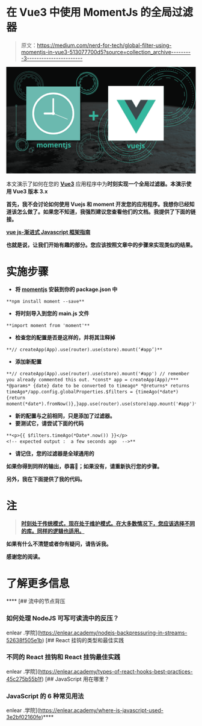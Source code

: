# 在 Vue3 中使用 MomentJs 的全局过滤器

> 原文：<https://medium.com/nerd-for-tech/global-filter-using-momentjs-in-vue3-513077700d5?source=collection_archive---------3----------------------->

![](img/9f8c196a9bb19b723655cda158083ce2.png)

本文演示了如何在您的 [**Vue3**](https://v3.vuejs.org/) 应用程序中为[](https://momentjs.com/)****时刻实现一个全局过滤器。本演示使用 Vue3 版本 **3.x******

****首先，我不会讨论如何使用 Vuejs 和 moment 开发您的应用程序。我想你已经知道该怎么做了。如果您不知道，我强烈建议您查看他们的文档。我提供了下面的链接。****

****[**vue js-渐进式 Javascript 框架指南**](https://v3.vuejs.org/guide/introduction.html)****

****也就是说，让我们开始有趣的部分。您应该按照文章中的步骤来实现类似的结果。****

# ****实施步骤****

*   ****将 [**momentjs**](https://momentjs.com/) 安装到你的 **package.json** 中****

```
**npm install moment --save**
```

*   ****将**时刻**导入到您的 **main.js** 文件****

```
**import moment from 'moment'**
```

*   ****检查您的配置是否是这样的，并将其注释掉****

```
**// createApp(App).use(router).use(store).mount(‘#app’)**
```

*   ****添加新配置****

```
**// createApp(App).use(router).use(store).mount('#app') // remember you already commented this out. *const* app = createApp(App)/*** *@params* {date} date to be converted to timeago* *@returns* returns timeAgo*/app.config.globalProperties.$filters = {timeAgo(*date*) {return moment(*date*).fromNow()},}app.use(router).use(store)app.mount('#app')**
```

*   ****新的配置与之前相同，只是添加了过滤器。****
*   ****要测试它，请尝试下面的代码****

```
**<p>{{ $filters.timeAgo(*Date*.now()) }}</p>
<!-- expected output :  a few seconds ago  -->**
```

*   ****请记住，您的过滤器是全球通用的****

****如果你得到同样的输出，恭喜🥳；如果没有，请重新执行您的步骤。****

****另外，我在下面提供了我的代码。****

# ******注******

> ****[时刻处于传统模式，现在处于维护模式。在大多数情况下，您应该选择不同的库。同样的逻辑也适用。](https://momentjs.com/)****

****如果有什么不清楚或者你有疑问，请告诉我。****

****感谢您的阅读。****

# ****了解更多信息****

****[](https://enlear.academy/nodejs-backpressuring-in-streams-52638f505e1b) [## 流中的节点背压

### 如何处理 NodeJS 可写可读流中的反压？

enlear .学院](https://enlear.academy/nodejs-backpressuring-in-streams-52638f505e1b) [](https://enlear.academy/types-of-react-hooks-best-practices-45c275b55b1f) [## React 挂钩的类型和最佳实践

### 不同的 React 挂钩和 React 挂钩最佳实践

enlear .学院](https://enlear.academy/types-of-react-hooks-best-practices-45c275b55b1f) [](https://enlear.academy/where-is-javascript-used-3e2bf02160fe) [## JavaScript 用在哪里？

### JavaScript 的 6 种常见用法

enlear .学院](https://enlear.academy/where-is-javascript-used-3e2bf02160fe)****